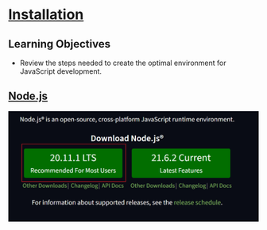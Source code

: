 # [Installation](https://login.codingdojo.com/m/754/16713/124461)

##  Learning Objectives
- Review the steps needed to create the optimal environment for JavaScript development.

## [Node.js](https://nodejs.org/en)

![](Snipaste_2024-02-21_12-38-45.png)